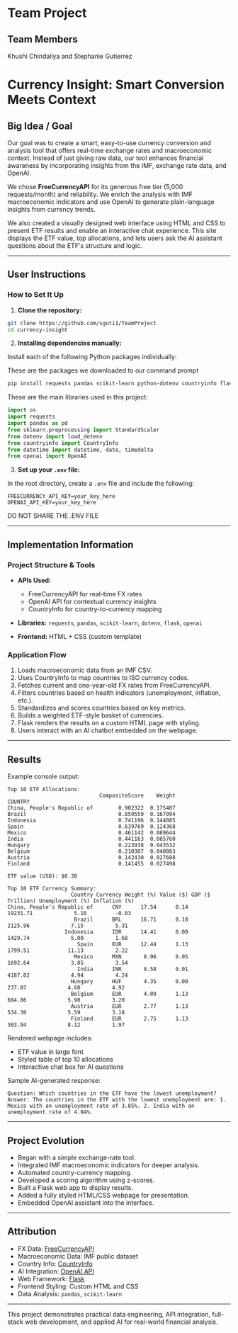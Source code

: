 # Team Project

## Team Members
Khushi Chindaliya and Stephanie Gutierrez

# Currency Insight: Smart Conversion Meets Context

## Big Idea / Goal

Our goal was to create a smart, easy-to-use currency conversion and analysis tool that offers real-time exchange rates and macroeconomic context. Instead of just giving raw data, our tool enhances financial awareness by incorporating insights from the IMF, exchange rate data, and OpenAI. 

We chose **FreeCurrencyAPI** for its generous free tier (5,000 requests/month) and reliability. We enrich the analysis with IMF macroeconomic indicators and use OpenAI to generate plain-language insights from currency trends.

We also created a visually designed web interface using HTML and CSS to present ETF results and enable an interactive chat experience. This site displays the ETF value, top allocations, and lets users ask the AI assistant questions about the ETF's structure and logic.

--------------------------------------------------------

## User Instructions

### How to Set It Up

1. **Clone the repository:**

```bash
git clone https://github.com/sguti1/TeamProject
cd currency-insight
```

2. **Installing dependencies manually:**

Install each of the following Python packages individually:

These are the packages we downloaded to our command prompt
```bash
pip install requests pandas scikit-learn python-dotenv countryinfo flask openai
```

These are the main libraries used in this project:

```python
import os
import requests
import pandas as pd
from sklearn.preprocessing import StandardScaler
from dotenv import load_dotenv
from countryinfo import CountryInfo
from datetime import datetime, date, timedelta
from openai import OpenAI
```


3. **Set up your `.env` file:**

In the root directory, create a `.env` file and include the following:

```env
FREECURRENCY_API_KEY=your_key_here
OPENAI_API_KEY=your_key_here
```

DO NOT SHARE THE .ENV FILE

--------------------------------------------------------------------------
## Implementation Information

### Project Structure & Tools

- **APIs Used:**
  - FreeCurrencyAPI for real-time FX rates
  - OpenAI API for contextual currency insights
  - CountryInfo for country-to-currency mapping

- **Libraries:** `requests`, `pandas`, `scikit-learn`, `dotenv`, `flask`, `openai`
- **Frontend:** HTML + CSS (custom template)

### Application Flow

1. Loads macroeconomic data from an IMF CSV.
2. Uses CountryInfo to map countries to ISO currency codes.
3. Fetches current and one-year-old FX rates from FreeCurrencyAPI.
4. Filters countries based on health indicators (unemployment, inflation, etc.).
5. Standardizes and scores countries based on key metrics.
6. Builds a weighted ETF-style basket of currencies.
7. Flask renders the results on a custom HTML page with styling.
8. Users interact with an AI chatbot embedded on the webpage.

---------------------------------------------------------------------------------------

## Results

Example console output:

```
Top 10 ETF Allocations:
                             CompositeScore    Weight
COUNTRY
China, People's Republic of        0.902322  0.175407
Brazil                             0.859559  0.167094
Indonesia                          0.741196  0.144085
Spain                              0.639769  0.124368
Mexico                             0.461142  0.089644
India                              0.441163  0.085760
Hungary                            0.223938  0.043532
Belgium                            0.210307  0.040883
Austria                            0.142430  0.027688
Finland                            0.141455  0.027498

ETF value (USD): $0.38

Top 10 ETF Currency Summary:
                    Country Currency Weight (%) Value ($) GDP ($ Trillion) Unemployment (%) Inflation (%)
China, People's Republic of      CNY      17.54      0.14         19231.71             5.10         -0.03
                     Brazil      BRL      16.71      0.18          2125.96             7.15          5.31
                  Indonesia      IDR      14.41      0.00          1429.74             5.00          1.68
                      Spain      EUR      12.44      1.13          1799.51            11.13          2.22
                     Mexico      MXN       8.96      0.05          1692.64             3.85          3.54
                      India      INR       8.58      0.01          4187.02             4.94          4.24
                    Hungary      HUF       4.35      0.00           237.07             4.60          4.92
                    Belgium      EUR       4.09      1.13           684.86             5.90          3.20
                    Austria      EUR       2.77      1.13           534.30             5.59          3.18
                    Finland      EUR       2.75      1.13           303.94             8.12          1.97
```

Rendered webpage includes:
- ETF value in large font
- Styled table of top 10 allocations
- Interactive chat box for AI questions

Sample AI-generated response:

```
Question: Which countries in the ETF have the lowest unemployment?
Answer: The countries in the ETF with the lowest unemployment are: 1. Mexico with an unemployment rate of 3.85%. 2. India with an unemployment rate of 4.94%.
```

---

## Project Evolution

- Began with a simple exchange-rate tool.
- Integrated IMF macroeconomic indicators for deeper analysis.
- Automated country-currency mapping.
- Developed a scoring algorithm using z-scores.
- Built a Flask web app to display results.
- Added a fully styled HTML/CSS webpage for presentation.
- Embedded OpenAI assistant into the interface.

---

## Attribution

- FX Data: [FreeCurrencyAPI](https://freecurrencyapi.com/)
- Macroeconomic Data: IMF public dataset
- Country Info: [CountryInfo](https://pypi.org/project/CountryInfo/)
- AI Integration: [OpenAI API](https://openai.com/)
- Web Framework: [Flask](https://flask.palletsprojects.com/)
- Frontend Styling: Custom HTML and CSS
- Data Analysis: `pandas`, `scikit-learn`

---

This project demonstrates practical data engineering, API integration, full-stack web development, and applied AI for real-world financial analysis.
